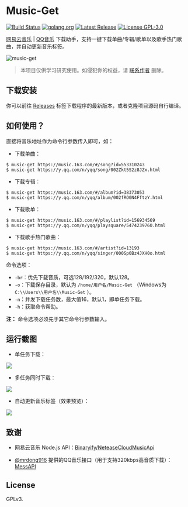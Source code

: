 # Music-Get

[![Build Status](https://travis-ci.org/winterssy/music-get.svg?branch=master)](https://travis-ci.org/winterssy/music-get)
[![golang.org](https://img.shields.io/badge/golang-1.12-blue.svg)](https://golang.org)
[![Latest Release](https://img.shields.io/github/release/winterssy/music-get.svg)](https://github.com/winterssy/music-get/releases)
[![License GPL-3.0](https://img.shields.io/github/license/winterssy/music-get.svg)](/LICENSE)

[网易云音乐](https://music.163.com) | [QQ音乐](https://y.qq.com) 下载助手，支持一键下载单曲/专辑/歌单以及歌手热门歌曲，并自动更新音乐标签。

![music-get](/screenshots/music-get.gif)

>本项目仅供学习研究使用。如侵犯你的权益，请 [联系作者](mailto:winterssy@foxmail.com) 删除。

## 下载安装

你可以前往 [Releases](https://github.com/winterssy/music-get/releases) 标签下载程序的最新版本，或者克隆项目源码自行编译。

## 如何使用？

直接将音乐地址作为命令行参数传入即可，如：

- 下载单曲：
```
$ music-get https://music.163.com/#/song?id=553310243
$ music-get https://y.qq.com/n/yqq/song/002Zkt5S2z8JZx.html
```

- 下载专辑：
```
$ music-get https://music.163.com/#/album?id=38373053
$ music-get https://y.qq.com/n/yqq/album/002fRO0N4FftzY.html
```

- 下载歌单：
```
$ music-get https://music.163.com/#/playlist?id=156934569
$ music-get https://y.qq.com/n/yqq/playsquare/5474239760.html
```

- 下载歌手热门歌曲：
```
$ music-get https://music.163.com/#/artist?id=13193
$ music-get https://y.qq.com/n/yqq/singer/000Sp0Bz4JXH0o.html
```

命令选项：
- `-br`：优先下载音质，可选128/192/320，默认128。
- `-o`：下载保存目录，默认为 `/home/用户名/Music-Get`  （Windows为 `C:\\Users\\用户名\\Music-Get` ）。
- `-n`：并发下载任务数，最大值16，默认1，即单任务下载。
- `-h`：获取命令帮助。

**注：** 命令选项必须先于其它命令行参数输入。

## 运行截图

- 单任务下载：

![](/screenshots/single-download.png)

- 多任务同时下载：

![](/screenshots/concurrent-download.png)

- 自动更新音乐标签（效果预览）：

![](/screenshots/tag-updated.png)

## 致谢

- 网易云音乐 Node.js API：[Binaryify/NeteaseCloudMusicApi](https://github.com/Binaryify/NeteaseCloudMusicApi)

- [@mrdong916](https://github.com/mrdong916) 提供的QQ音乐接口（用于支持320kbps高音质下载）：[MessAPI](https://mrdong916.github.io/mess-api-doc/)

## License

GPLv3.
